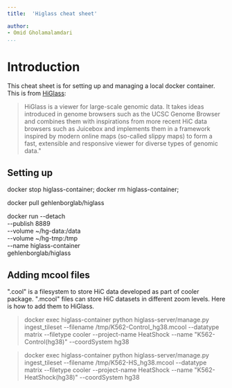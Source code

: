 ```yaml
--- 
title:  'Higlass cheat sheet'

author: 
- Omid Gholamalamdari
...
```


# Introduction

This cheat sheet is for setting up and managing a local docker container.
This is from [HiGlass](http://higlass.io/docs):
> HiGlass is a viewer for large-scale genomic data. It takes ideas introduced in genome browsers such as the UCSC Genome Browser and combines them with inspirations from more recent HiC data browsers such as Juicebox and implements them in a framework inspired by modern online maps (so-called slippy maps) to form a fast, extensible and responsive viewer for diverse types of genomic data."


## Setting up
docker stop higlass-container;
docker rm higlass-container;

docker pull gehlenborglab/higlass


docker run --detach \
           --publish 8889 \
           --volume ~/hg-data:/data \
           --volume ~/hg-tmp:/tmp \
           --name higlass-container \
         gehlenborglab/higlass

## Adding mcool files

".cool" is a filesystem to store HiC data developed as part of cooler package. ".mcool" files can store HiC datasets in different zoom levels. Here is how to add them to HiGlass.

> docker exec higlass-container python higlass-server/manage.py   ingest_tileset   --filename /tmp/K562-Control_hg38.mcool   --datatype matrix --filetype cooler --project-name HeatShock --name "K562-Control(hg38)" --coordSystem hg38

> docker exec higlass-container python higlass-server/manage.py   ingest_tileset   --filename /tmp/K562-HS_hg38.mcool   --datatype matrix --filetype cooler --project-name HeatShock --name "K562-HeatShock(hg38)" --coordSystem hg38

